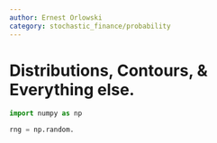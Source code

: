 ```yaml
---
author: Ernest Orlowski
category: stochastic_finance/probability
---
```


# Distributions, Contours, & Everything else.

```python
import numpy as np

rng = np.random.
```
